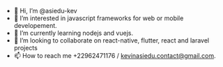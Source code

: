 - 👋 Hi, I’m @asiedu-kev
- 👀 I’m interested in javascript frameworks for web or mobile developement.
- 🌱 I’m currently learning nodejs and vuejs.
- 💞️ I’m looking to collaborate on react-native, flutter, react and laravel projects
- 📫 How to reach me +22962471176 / kevinasiedu.contact@gmail.com.

<!---
asiedu-kev/asiedu-kev is a ✨ special ✨ repository because its `README.md` (this file) appears on your GitHub profile.
You can click the Preview link to take a look at your changes.
--->
